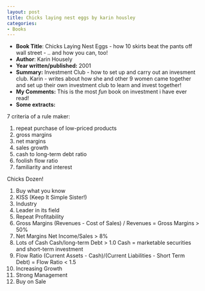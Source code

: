 ```yaml
---
layout: post
title: Chicks laying nest eggs by karin housley
categories:
- Books
---
```


- **Book Title**: Chicks Laying Nest Eggs - how 10 skirts beat the pants off wall street - .. and how you can, too!
- **Author**: Karin Housely
- **Year written/published:** 2001
- **Summary:** Investment Club - how to set up and carry out an invesment club. Karin - writes about how she and other 9 women came together and set up their own investment club to learn and invest together!
- **My Comments:** This is the most _fun_ book on investment i have ever read!
- **Some extracts:**

7 criteria of a rule maker:

1. repeat purchase of low-priced products
2. gross margins
3. net margins
4. sales growth
5. cash to long-term debt ratio
6. foolish flow ratio
7. familiarity and interest

Chicks Dozen!

1. Buy what you know
2. KISS (Keep It Simple Sister!)
3. Industry
4. Leader in its field
5. Repeat Profitability
6. Gross Margins (Revenues - Cost of Sales) / Revenues = Gross Margins > 50%
7. Net Margins Net Income/Sales > 8%
8. Lots of Cash Cash/long-term Debt > 1.0 Cash = marketable securities and short-term investment
9. Flow Ratio (Current Assets - Cash)/(Current Liabilities - Short Term Debt) = Flow Ratio < 1.5
10. Increasing Growth
11. Strong Management
12. Buy on Sale
